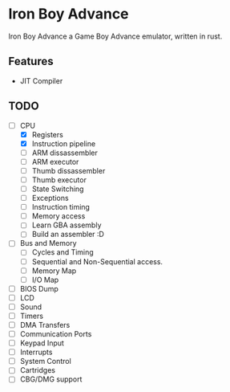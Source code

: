 # Iron Boy Advance

Iron Boy Advance a Game Boy Advance emulator, written in rust.

## Features

- JIT Compiler

## TODO

- [ ] CPU
  - [x] Registers
  - [x] Instruction pipeline
  - [ ] ARM dissassembler
  - [ ] ARM executor
  - [ ] Thumb dissassembler
  - [ ] Thumb executor
  - [ ] State Switching
  - [ ] Exceptions
  - [ ] Instruction timing
  - [ ] Memory access
  - [ ] Learn GBA assembly
  - [ ] Build an assembler :D
- [ ] Bus and Memory
  - [ ] Cycles and Timing
  - [ ] Sequential and Non-Sequential access.
  - [ ] Memory Map
  - [ ] I/O Map
- [ ] BIOS Dump
- [ ] LCD
- [ ] Sound
- [ ] Timers
- [ ] DMA Transfers
- [ ] Communication Ports
- [ ] Keypad Input
- [ ] Interrupts
- [ ] System Control
- [ ] Cartridges
- [ ] CBG/DMG support
